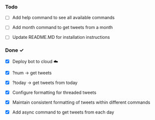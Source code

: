 ### Todo

- [ ] Add help command to see all available commands 
- [ ] Add month command to get tweets from a month
- [ ] Update README.MD for installation instructions



### Done ✓

- [x] Deploy bot to cloud :cloud:  
- [x] ?num <arg> -> get <arg> tweets 
- [x] ?today -> get tweets from today
- [x] Configure formatting for threaded tweets
- [x] Maintain consistent formatting of tweets within different commands
- [x] Add async command to get tweets from each day


